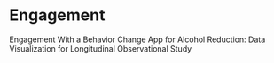 # Engagement
Engagement With a Behavior Change App for Alcohol Reduction: Data Visualization for Longitudinal Observational Study
